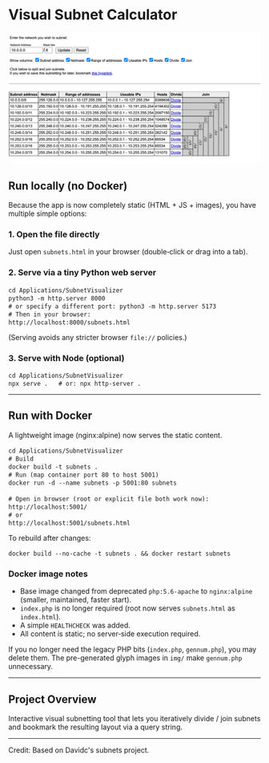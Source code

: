 # Visual Subnet Calculator


![Subnet Visualizer](./img/visualsubnetcalc.jpg)

## Run locally (no Docker)

Because the app is now completely static (HTML + JS + images), you have multiple simple options:

### 1. Open the file directly
Just open `subnets.html` in your browser (double‑click or drag into a tab).

### 2. Serve via a tiny Python web server
```
cd Applications/SubnetVisualizer
python3 -m http.server 8000
# or specify a different port: python3 -m http.server 5173
# Then in your browser:
http://localhost:8000/subnets.html
```
(Serving avoids any stricter browser `file://` policies.)

### 3. Serve with Node (optional)
```
cd Applications/SubnetVisualizer
npx serve .   # or: npx http-server .
```

---
## Run with Docker

A lightweight image (nginx:alpine) now serves the static content.
```
cd Applications/SubnetVisualizer
# Build
docker build -t subnets .
# Run (map container port 80 to host 5001)
docker run -d --name subnets -p 5001:80 subnets

# Open in browser (root or explicit file both work now):
http://localhost:5001/
# or
http://localhost:5001/subnets.html
```
To rebuild after changes:
```
docker build --no-cache -t subnets . && docker restart subnets
```

### Docker image notes
- Base image changed from deprecated `php:5.6-apache` to `nginx:alpine` (smaller, maintained, faster start).
- `index.php` is no longer required (root now serves `subnets.html` as `index.html`).
- A simple `HEALTHCHECK` was added.
- All content is static; no server‑side execution required.

If you no longer need the legacy PHP bits (`index.php`, `gennum.php`), you may delete them. The pre-generated glyph images in `img/` make `gennum.php` unnecessary.

---
## Project Overview
Interactive visual subnetting tool that lets you iteratively divide / join subnets and bookmark the resulting layout via a query string.

---
Credit: Based on Davidc's subnets project.